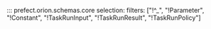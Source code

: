 ::: prefect.orion.schemas.core
    selection:
      filters: ["!^_", "!Parameter", "!Constant", "!TaskRunInput", "!TaskRunResult", "!TaskRunPolicy"]
